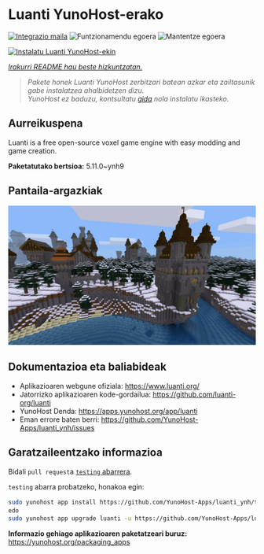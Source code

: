 <!--
Ohart ongi: README hau automatikoki sortu da <https://github.com/YunoHost/apps/tree/master/tools/readme_generator>ri esker
EZ editatu eskuz.
-->

# Luanti YunoHost-erako

[![Integrazio maila](https://apps.yunohost.org/badge/integration/luanti)](https://ci-apps.yunohost.org/ci/apps/luanti/)
![Funtzionamendu egoera](https://apps.yunohost.org/badge/state/luanti)
![Mantentze egoera](https://apps.yunohost.org/badge/maintained/luanti)

[![Instalatu Luanti YunoHost-ekin](https://install-app.yunohost.org/install-with-yunohost.svg)](https://install-app.yunohost.org/?app=luanti)

*[Irakurri README hau beste hizkuntzatan.](./ALL_README.md)*

> *Pakete honek Luanti YunoHost zerbitzari batean azkar eta zailtasunik gabe instalatzea ahalbidetzen dizu.*  
> *YunoHost ez baduzu, kontsultatu [gida](https://yunohost.org/install) nola instalatu ikasteko.*

## Aurreikuspena

Luanti is a free open-source voxel game engine with easy modding and game creation.


**Paketatutako bertsioa:** 5.11.0~ynh9

## Pantaila-argazkiak

![Luanti(r)en pantaila-argazkia](./doc/screenshots/screenshot.jpg)

## Dokumentazioa eta baliabideak

- Aplikazioaren webgune ofiziala: <https://www.luanti.org/>
- Jatorrizko aplikazioaren kode-gordailua: <https://github.com/luanti-org/luanti>
- YunoHost Denda: <https://apps.yunohost.org/app/luanti>
- Eman errore baten berri: <https://github.com/YunoHost-Apps/luanti_ynh/issues>

## Garatzaileentzako informazioa

Bidali `pull request`a [`testing` abarrera](https://github.com/YunoHost-Apps/luanti_ynh/tree/testing).

`testing` abarra probatzeko, honakoa egin:

```bash
sudo yunohost app install https://github.com/YunoHost-Apps/luanti_ynh/tree/testing --debug
edo
sudo yunohost app upgrade luanti -u https://github.com/YunoHost-Apps/luanti_ynh/tree/testing --debug
```

**Informazio gehiago aplikazioaren paketatzeari buruz:** <https://yunohost.org/packaging_apps>
